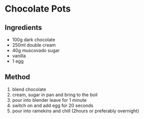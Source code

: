 
# Chocolate Pots #

## Ingredients 

- 100g dark chocolate
- 250ml double cream
- 40g muscovado sugar
- vanilla
- 1 egg

## Method

1. blend chocolate
2. cream, sugar in pan and bring to the boil
3. pour into blender leave for 1 minute
4. switch on and add egg for 20 seconds
5. pour into ramekins and chill (2hours or preferably overnight)

